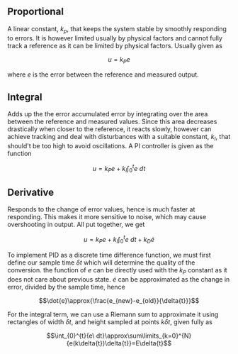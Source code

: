 ## Proportional

A linear constant, $k_{p}$, that keeps the system stable by smoothly responding to errors. It is however limited usually by physical factors and cannot fully track a reference as it can be limited by physical factors. Usually given as

$$u=k_{P}e$$

where $e$ is the error between the reference and measured output.

## Integral

Adds up the the error accumulated error by integrating over the area between the reference  and measured values. Since this area decreases drastically when closer to the reference, it reacts slowly, however can achieve tracking and deal with disturbances with a suitable constant, $k_{I}$, that should't be too high to avoid oscillations. A PI controller is given as the function

$$u=k_{P}e+k_{I}\int_{0}^{t}{e\ dt}$$

## Derivative

Responds to the change of error values, hence is much faster at responding. This makes it more sensitive to noise, which may cause overshooting in output. All put together, we get

$$u=k_{P}e+k_{I}\int_{0}^{t}{e\ dt}+k_{D}\dot{e}$$

To implement PID as a discrete time difference function, we must first define our sample time $\delta{t}$ which will determine the quality of the conversion. the function of $e$ can be directly used with the $k_{P}$ constant as it does not care about previous state. $\dot{e}$ can be approximated as the change in error, divided by the sample time, hence

$$\dot{e}\approx{\frac{e_{new}-e_{old}}{\delta{t}}}$$

For the integral term, we can use a Riemann sum to approximate it using rectangles of width $\delta{t}$, and height sampled at points $k\delta{t}$, given fully as

$$\int_{0}^{t}{e\ dt}\approx\sum\limits_{k=0}^{N}{e(k\delta{t})\delta{t}}=E\delta{t}$$